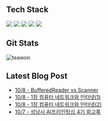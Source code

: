 
## Tech Stack
<p align="left">
<img src="https://img.shields.io/badge/react-%2320232a.svg?style=for-the-badge&logo=react&logoColor=%2361DAFB" />
<img src="https://img.shields.io/badge/Spring_Boot-F2F4F9?style=for-the-badge&logo=spring-boot" />
<img src="https://img.shields.io/badge/docker-%230db7ed.svg?style=for-the-badge&logo=docker&logoColor=white" />
<img src="https://img.shields.io/badge/AWS-%23FF9900.svg?style=for-the-badge&logo=amazon-aws&logoColor=white"  />
<img src="https://img.shields.io/badge/GoogleCloud-%234285F4.svg?style=for-the-badge&logo=google-cloud&logoColor=white  " />

</p>

## Git Stats
![teawon](https://github-readme-stats.vercel.app/api?username=teawon&show_icons=true)

## Latest Blog Post
 - [10/8 - BufferedReader vs Scanner](https://teawon.github.io/java/bufferedReader/)
 - [10/8 - 1장 컴퓨터 네트워크와 인터넷(1)](https://teawon.github.io/network/Chapter1-1/)
 - [10/8 - 1장 컴퓨터 네트워크와 인터넷(2)](https://teawon.github.io/network/Chapter1-2/)
 - [10/7 - 성남시 AI프리인텁십 4기 회고록](https://teawon.github.io/project/mtp/)
